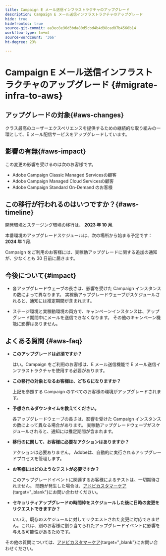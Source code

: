 ```yaml
---
title: Campaign E メール送信インフラストラクチャのアップグレード
description: Campaign E メール送信インフラストラクチャのアップグレード
hide: true
hidefromtoc: true
source-git-commit: aa3ec8e96d3bda80d5cbd4b4d98cad07b4560b14
workflow-type: tm+mt
source-wordcount: '366'
ht-degree: 23%

---
```



# Campaign E メール送信インフラストラクチャのアップグレード {#migrate-infra-to-aws}

## アップグレードの対象{#aws-changes}

クラス最高のユーザーエクスペリエンスを提供するための継続的な取り組みの一環として、E メール配信サービスをアップグレードしています。

## 影響の有無{#aws-impact}

この変更の影響を受けるのは次のお客様です。

* Adobe Campaign Classic Managed Servicesの顧客
* Adobe Campaign Managed Cloud Servicesの顧客
* Adobe Campaign Standard On-Demand のお客様

## この移行が行われるのはいつですか？{#aws-timeline}

開発環境とステージング環境の移行は、 **2023 年 10 月**.

本番環境のアップグレードスケジュールは、次の場所から始まる予定です： **2024 年 1 月**.

Campaign をご利用のお客様には、実稼動アップグレードに関する追加の通知が、少なくとも 30 日前に届きます。

## 今後について{#impact}

* 各アップグレードウェーブの長さは、影響を受けた Campaign インスタンスの数によって異なります。 実稼動アップグレードウェーブがスケジュールされると、通知には推定期間が含まれます。

* ステージ環境と実稼動環境の両方で、キャンペーンインスタンスは、アップグレード期間中にメールを送信できなくなります。 その他のキャンペーン機能に影響はありません。

## よくある質問 {#aws-faq}

* **このアップグレードは必須ですか？**

  はい。Campaign をご利用のお客様は、E メール送信機能で E メール送信インフラストラクチャを使用する必要があります。

* **この移行の対象となるお客様は、どちらになりますか？**

  上記を参照する Campaign のすべてのお客様の環境がアップグレードされます。

* **予想されるダウンタイムを教えてください。**

  各アップグレードウェーブの長さは、影響を受けた Campaign インスタンスの数によって異なる場合があります。 実稼動アップグレードウェーブがスケジュールされると、通知には推定期間が含まれます。

* **移行のに関して、お客様に必要なアクションはありますか？**

  アクションは必要ありません。 Adobeは、自動的に実行されるアップグレードプロセスを管理します。

* **お客様にはどのようなテストが必要ですか？**

  このアップグレードイベントに関連するお客様によるテストは、一切期待されません。 問題が発生した場合は、[アドビカスタマーケア](https://experienceleague.adobe.com/?support-solution=Campaign&amp;lang=ja#support){target="_blank"}にお問い合わせください。


* **セキュリティアップグレードの時間枠をスケジュールした後に日時の変更をリクエストできますか？**

  いいえ。既存のスケジュールに対してリクエストされた変更に対応できません。これは、別のお客様に割り当てられたアップグレードイベントに影響を与える可能性があるためです。

その他の質問については、[アドビカスタマーケア](https://experienceleague.adobe.com/?support-solution=Campaign&amp;lang=ja#support){target="_blank"}にお問い合わせください。
